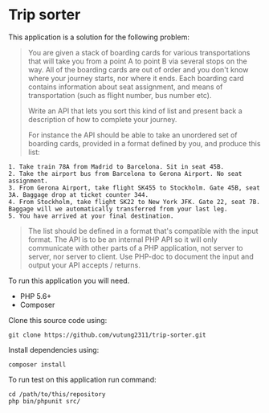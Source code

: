 # Trip sorter

This application is a solution for the following problem:


>You are given a stack of boarding cards for various transportations that will take you from a point A to point B via several stops on the way. All of the boarding cards are out of order and you don't know where your journey starts, nor where it ends. Each boarding card contains information about seat assignment, and means of transportation (such as flight number, bus number etc).
>
>Write an API that lets you sort this kind of list and present back a description of how to complete your journey.
>
>For instance the API should be able to take an unordered set of boarding cards, provided in a format defined by you, and produce this list:
>
```
1. Take train 78A from Madrid to Barcelona. Sit in seat 45B.
2. Take the airport bus from Barcelona to Gerona Airport. No seat assignment.
3. From Gerona Airport, take flight SK455 to Stockholm. Gate 45B, seat 3A. Baggage drop at ticket counter 344.
4. From Stockholm, take flight SK22 to New York JFK. Gate 22, seat 7B. Baggage will we automatically transferred from your last leg.
5. You have arrived at your final destination.
```
>The list should be defined in a format that's compatible with the input format.
>The API is to be an internal PHP API so it will only communicate with other parts of a PHP application, not server to server, nor server to client. Use PHP-doc to document the input and output your API accepts / returns.

To run this application you will need.

* PHP 5.6+
* Composer

Clone this source code using:

```
git clone https://github.com/vutung2311/trip-sorter.git
```

Install dependencies using:

```
composer install
```

To run test on this application run command:

```
cd /path/to/this/repository
php bin/phpunit src/
```